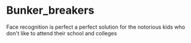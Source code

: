 # Bunker_breakers
Face recognition is perfect a perfect solution for the notorious kids who don't like to attend their school and colleges
